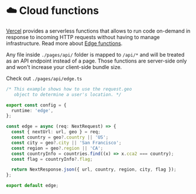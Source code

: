 # ☁️ Cloud functions

[Vercel](https://vercel.com/) provides a serverless functions that allows to run code on-demand
in response to incoming HTTP requests without having to manage infrastructure. Read more about
[Edge functions](https://vercel.com/docs/concepts/functions/edge-functions).

Any file inside `./pages/api/` folder is mapped to `/api/*` and will be treated as an API endpoint instead of a page.
Those functions are server-side only and won't increase your client-side bundle size.

Check out `./pages/api/edge.ts`

```typescript
/* This example shows how to use the request.geo
   object to determine a user's location. */

export const config = {
  runtime: 'edge',
};

const edge = async (req: NextRequest) => {
  const { nextUrl: url, geo } = req;
  const country = geo?.country || 'US';
  const city = geo?.city || 'San Francisco';
  const region = geo?.region || 'CA';
  const countryInfo = countries.find((x) => x.cca2 === country);
  const flag = countryInfo?.flag;

  return NextResponse.json({ url, country, region, city, flag });
};

export default edge;
```
